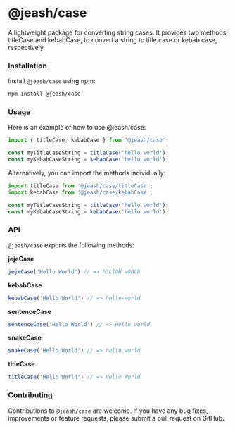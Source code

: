 # @jeash/case
A lightweight package for converting string cases. It provides two methods, titleCase and kebabCase, to convert a string to title case or kebab case, respectively.

### Installation
Install `@jeash/case` using npm:

```bash
npm install @jeash/case
```

### Usage
Here is an example of how to use @jeash/case:

```js
import { titleCase, kebabCase } from '@jeash/case';

const myTitleCaseString = titleCase('hello world');
const myKebabCaseString = kebabCase('hello world');
```


Alternatively, you can import the methods individually:
```js
import titleCase from '@jeash/case/titleCase';
import kebabCase from '@jeash/case/kebabCase';

const myTitleCaseString = titleCase('hello world');
const myKebabCaseString = kebabCase('hello world');
```

### API

`@jeash/case` exports the following methods:

**jejeCase**
```js 
jejeCase('Hello World') // => h3LlOH w0RLD
 ````

**kebabCase**
```js 
kebabCase('Hello World') // => hello-world
 ````

**sentenceCase**
```js 
sentenceCase('Hello World') // => Hello world
 ````

**snakeCase**
```js 
snakeCase('Hello World') // => hello_world
 ````

**titleCase**
```js 
titleCase('Hello World') // => Hello World
 ````

### Contributing
Contributions to `@jeash/case` are welcome. If you have any bug fixes, improvements or feature requests, please submit a pull request on GitHub.
